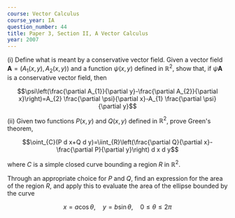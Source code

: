 ```yaml
---
course: Vector Calculus
course_year: IA
question_number: 44
title: Paper 3, Section II, A Vector Calculus
year: 2007
---
```




(i) Define what is meant by a conservative vector field. Given a vector field $\mathbf{A}=\left(A_{1}(x, y), A_{2}(x, y)\right)$ and a function $\psi(x, y)$ defined in $\mathbb{R}^{2}$, show that, if $\psi \mathbf{A}$ is a conservative vector field, then

$$\psi\left(\frac{\partial A_{1}}{\partial y}-\frac{\partial A_{2}}{\partial x}\right)=A_{2} \frac{\partial \psi}{\partial x}-A_{1} \frac{\partial \psi}{\partial y}$$

(ii) Given two functions $P(x, y)$ and $Q(x, y)$ defined in $\mathbb{R}^{2}$, prove Green's theorem,

$$\oint_{C}(P d x+Q d y)=\iint_{R}\left(\frac{\partial Q}{\partial x}-\frac{\partial P}{\partial y}\right) d x d y$$

where $C$ is a simple closed curve bounding a region $R$ in $\mathbb{R}^{2}$.

Through an appropriate choice for $P$ and $Q$, find an expression for the area of the region $R$, and apply this to evaluate the area of the ellipse bounded by the curve

$$x=a \cos \theta, \quad y=b \sin \theta, \quad 0 \leqslant \theta \leqslant 2 \pi$$